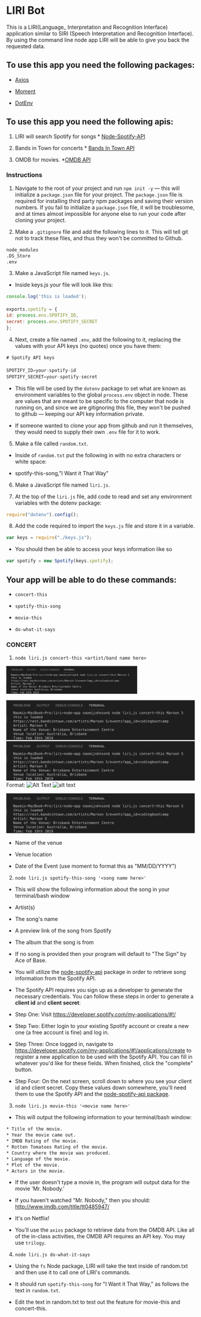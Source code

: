 # LIRI Bot

This is a LIRI(Language_ Interpretation and Recognition Interface) application similar to SIRI (Speech Interpretation and Recognition Interface). By using the command line node app LIRI will be able to give you back the requested data.

## To use this app you need the following packages:

* [Axios](https://www.npmjs.com/package/axios)

* [Moment](https://www.npmjs.com/package/moment)

* [DotEnv](https://www.npmjs.com/package/dotenv)


## To use this app you need the following apis:

1. LIRI will search Spotify for songs
        * [Node-Spotify-API](https://www.npmjs.com/package/node-spotify-api)
        
2. Bands in Town for concerts
        * [Bands In Town API](http://www.artists.bandsintown.com/bandsintown-api)
        
3. OMDB for movies.
        *[OMDB API](http://www.omdbapi.com)
        

### Instructions

1. Navigate to the root of your project and run `npm init -y` &mdash; this will initialize a `package.json` file for your project. The `package.json` file is required for installing third party npm packages and saving their version numbers. If you fail to initialize a `package.json` file, it will be troublesome, and at times almost impossible for anyone else to run your code after cloning your project.

2. Make a `.gitignore` file and add the following lines to it. This will tell git not to track these files, and thus they won't be committed to Github.

```
node_modules
.DS_Store
.env
```

3. Make a JavaScript file named `keys.js`.

* Inside keys.js your file will look like this:

```js
console.log('this is loaded');

exports.spotify = {
id: process.env.SPOTIFY_ID,
secret: process.env.SPOTIFY_SECRET
};
```

4. Next, create a file named `.env`, add the following to it, replacing the values with your API keys (no quotes) once you have them:

```js
# Spotify API keys

SPOTIFY_ID=your-spotify-id
SPOTIFY_SECRET=your-spotify-secret

```

* This file will be used by the `dotenv` package to set what are known as environment variables to the global `process.env` object in node. These are values that are meant to be specific to the computer that node is running on, and since we are gitignoring this file, they won't be pushed to github &mdash; keeping our API key information private.

* If someone wanted to clone your app from github and run it themselves, they would need to supply their own `.env` file for it to work.

5. Make a file called `random.txt`.

* Inside of `random.txt` put the following in with no extra characters or white space:

* spotify-this-song,"I Want it That Way"

6. Make a JavaScript file named `liri.js`.

7. At the top of the `liri.js` file, add code to read and set any environment variables with the dotenv package:

```js
require("dotenv").config();
```

8. Add the code required to import the `keys.js` file and store it in a variable.

```js
var keys = require("./keys.js");
```

* You should then be able to access your keys information like so

```js
var spotify = new Spotify(keys.spotify);
```

## Your app will be able to do these commands:

* `concert-this`

* `spotify-this-song`

* `movie-this`

* `do-what-it-says`

### CONCERT

1. `node liri.js concert-this <artist/band name here>`
<img src="/images/concert.png" width="350" title="hover text">

![Alt text](images/concert.png?raw=true "Optional Title")
![GitHub Logo](/images/concert.png)
Format: ![Alt Text](url)
![alt text](https://github.com/NaomiMae/liri-node-app/raw/master/src/images/concert.png "Logo Title Text 1")

![Demo](/images/concert.png)
* Name of the venue

* Venue location

* Date of the Event (use moment to format this as "MM/DD/YYYY")

2. `node liri.js spotify-this-song '<song name here>'`

* This will show the following information about the song in your terminal/bash window

* Artist(s)

* The song's name

* A preview link of the song from Spotify

* The album that the song is from

* If no song is provided then your program will default to "The Sign" by Ace of Base.

* You will utilize the [node-spotify-api](https://www.npmjs.com/package/node-spotify-api) package in order to retrieve song information from the Spotify API.

* The Spotify API requires you sign up as a developer to generate the necessary credentials. You can follow these steps in order to generate a **client id** and **client secret**:

* Step One: Visit <https://developer.spotify.com/my-applications/#!/>

* Step Two: Either login to your existing Spotify account or create a new one (a free account is fine) and log in.

* Step Three: Once logged in, navigate to <https://developer.spotify.com/my-applications/#!/applications/create> to register a new application to be used with the Spotify API. You can fill in whatever you'd like for these fields. When finished, click the "complete" button.

* Step Four: On the next screen, scroll down to where you see your client id and client secret. Copy these values down somewhere, you'll need them to use the Spotify API and the [node-spotify-api package](https://www.npmjs.com/package/node-spotify-api).

3. `node liri.js movie-this '<movie name here>'`

* This will output the following information to your terminal/bash window:

```
* Title of the movie.
* Year the movie came out.
* IMDB Rating of the movie.
* Rotten Tomatoes Rating of the movie.
* Country where the movie was produced.
* Language of the movie.
* Plot of the movie.
* Actors in the movie.
```

* If the user doesn't type a movie in, the program will output data for the movie 'Mr. Nobody.'

* If you haven't watched "Mr. Nobody," then you should: <http://www.imdb.com/title/tt0485947/>

* It's on Netflix!

* You'll use the `axios` package to retrieve data from the OMDB API. Like all of the in-class activities, the OMDB API requires an API key. You may use `trilogy`.

4. `node liri.js do-what-it-says`

* Using the `fs` Node package, LIRI will take the text inside of random.txt and then use it to call one of LIRI's commands.

* It should run `spotify-this-song` for "I Want it That Way," as follows the text in `random.txt`.

* Edit the text in random.txt to test out the feature for movie-this and concert-this.

